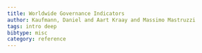 ```yaml
---
title: Worldwide Governance Indicators
author: Kaufmann, Daniel and Aart Kraay and Massimo Mastruzzi
tags: intro deep
bibtype: misc
category: reference
---
```

